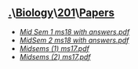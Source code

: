 ## [.](..\..\..)\\[Biology](..\..)\\[201](..)\\[Papers]()
- [_Mid Sem 1 ms18 with answers.pdf_](Mid%20Sem%201%20ms18%20with%20answers.pdf)
- [_MidSem 2 ms18 with answers.pdf_](MidSem%202%20ms18%20with%20answers.pdf)
- [_Midsems (1) ms17.pdf_](Midsems%20(1)%20ms17.pdf)
- [_Midsems (2) ms17.pdf_](Midsems%20(2)%20ms17.pdf)
